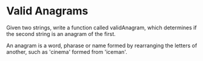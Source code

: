 # Valid Anagrams

Given two strings, write a function called validAnagram, which determines if the second string is an anagram of the first.

An anagram is a word, pharase or name formed by rearranging the letters of another, such as 'cinema' formed from 'iceman'.